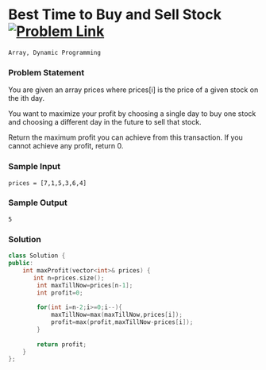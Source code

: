 
# Best Time to Buy and Sell Stock &ensp;  [![Problem Link](https://img.shields.io/badge/-LeetCode-FFA116?style=for-the-badge&logo=LeetCode&logoColor=black)](https://leetcode.com/problems/best-time-to-buy-and-sell-stock/)

```
Array, Dynamic Programming
``` 
### Problem Statement 
You are given an array prices where prices[i] is the price of a given stock on the ith day.

You want to maximize your profit by choosing a single day to buy one stock and choosing a different day in the future to sell that stock.

Return the maximum profit you can achieve from this transaction. If you cannot achieve any profit, return 0.


### Sample Input
```
prices = [7,1,5,3,6,4]
```
### Sample Output
```
5
```

### Solution
```cpp
class Solution {
public:
    int maxProfit(vector<int>& prices) {
       int n=prices.size();
        int maxTillNow=prices[n-1];
        int profit=0;
        
        for(int i=n-2;i>=0;i--){
            maxTillNow=max(maxTillNow,prices[i]);
            profit=max(profit,maxTillNow-prices[i]); 
        }
        
        return profit;
    }
};
```